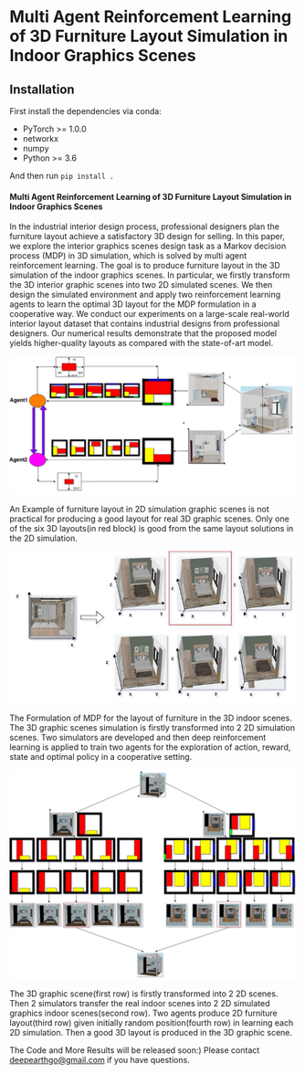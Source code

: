 # Multi Agent Reinforcement Learning of 3D Furniture Layout Simulation in Indoor Graphics Scenes

## Installation
First install the dependencies via conda:
 * PyTorch >= 1.0.0
 * networkx
 * numpy
 * Python >= 3.6

And then run `pip install .`

#### Multi Agent Reinforcement Learning of 3D Furniture Layout Simulation in Indoor Graphics Scenes

In the industrial interior design process, professional designers plan the furniture layout achieve a satisfactory 3D design for selling. In this paper, we explore the interior graphics scenes design task as a Markov decision process (MDP) in 3D simulation, which is solved by multi agent reinforcement learning. The goal is to produce furniture layout in the 3D simulation of the indoor graphics scenes. In particular, we firstly transform the 3D interior graphic scenes into two 2D simulated scenes. We then design the simulated environment and apply two reinforcement learning agents to learn the optimal 3D layout for the MDP formulation in a cooperative way. We conduct our experiments on a large-scale real-world interior layout dataset that contains industrial designs from professional designers. Our numerical results demonstrate that the proposed model yields higher-quality layouts as compared with the state-of-art model. 

![2D&3D](fig1.jpg)

An Example of furniture layout in 2D simulation graphic scenes is not practical for producing a good layout for real 3D graphic scenes. Only one of the six 3D layouts(in red block) is good from the same layout solutions in the 2D simulation.

![MDP Formulation](fig2.jpg)

The Formulation of MDP for the layout of furniture in the 3D indoor scenes. The 3D graphic scenes simulation is firstly transformed into 2 2D simulation scenes. Two simulators are developed and then deep reinforcement learning is applied to train two agents for the exploration of action, reward, state and optimal policy in a cooperative setting.

![Results](fig3.jpg)

The 3D graphic scene(first row) is firstly transformed into 2 2D scenes. Then 2 simulators transfer the real indoor scenes into 2 2D simulated graphics indoor scenes(second row). Two agents produce 2D furniture layout(third row) given initially random position(fourth row) in learning each 2D simulation. Then a good 3D layout is produced in the 3D graphic scene.

The Code and More Results will be released soon:)
Please contact deepearthgo@gmail.com if you have questions.

